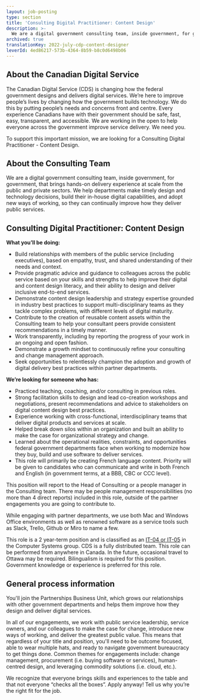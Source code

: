 ```yaml
---
layout: job-posting
type: section
title: 'Consulting Digital Practitioner: Content Design'
description: >-
  We are a digital government consulting team, inside government, for government, that brings hands-on delivery experience at scale from the public and private sectors. We help departments make timely design and technology decisions, build their in-house digital capabilities, and adopt new ways of working, so they can continually improve how they deliver public services. 
archived: true
translationKey: 2022-july-cdp-content-designer
leverId: 4ed86217-573b-4364-8b59-b8c0d6498b06
---
```


## About the Canadian Digital Service
The Canadian Digital Service (CDS) is changing how the federal government designs and delivers digital services. We’re here to improve people’s lives by changing how the government builds technology. We do this by putting people’s needs and concerns front and centre. Every experience Canadians have with their government should be safe, fast, easy, transparent, and accessible. We are working in the open to help everyone across the government improve service delivery. We need you.

To support this important mission, we are looking for a Consulting Digital Practitioner - Content Design. 

## About the Consulting Team
We are a digital government consulting team, inside government, for government, that brings hands-on delivery experience at scale from the public and private sectors. We help departments make timely design and technology decisions, build their in-house digital capabilities, and adopt new ways of working, so they can continually improve how they deliver public services. 

## Consulting Digital Practitioner: Content Design 

**What you’ll be doing:**

- Build relationships with members of the public service (including executives), based on empathy, trust, and shared understanding of their needs and context.
- Provide pragmatic advice and guidance to colleagues across the public service based on your skills and strengths to help improve their digital and content design literacy, and their ability to design and deliver inclusive end-to-end services. 
- Demonstrate content design leadership and strategy expertise grounded in industry best practices to support multi-disciplinary teams as they tackle complex problems, with different levels of digital maturity.
- Contribute to the creation of reusable content assets within the Consulting team to help your consultant peers provide consistent recommendations in a timely manner.
- Work transparently, including by reporting the progress of your work in an ongoing and open fashion. 
- Demonstrate a growth mindset to continuously refine your consulting and change management approach. 
- Seek opportunities to relentlessly champion the adoption and growth of digital delivery best practices within partner departments.

**We’re looking for someone who has:**

- Practiced teaching, coaching, and/or consulting in previous roles.
- Strong facilitation skills to design and lead co-creation workshops and negotiations, present recommendations and advice to stakeholders on digital content design best practices.
- Experience working with cross-functional, interdisciplinary teams that deliver digital products and services at scale. 
- Helped break down silos within an organization and built an ability to make the case for organizational strategy and change.
- Learned about the operational realities, constraints, and opportunities federal government departments face when working to modernize how they buy, build and use software to deliver services. 
- This role will primarily be creating French language content. Priority will be given to candidates who can communicate and write in both French and English (in government terms, at a BBB, CBC or CCC level).

This position will report to the Head of Consulting or a people manager in the Consulting team. There may be people management responsibilities (no more than 4 direct reports) included in this role, outside of the partner engagements you are going to contribute to.  

While engaging with partner departments, we use both Mac and Windows Office environments as well as renowned software as a service tools such as Slack, Trello, Github or Miro to name a few. 

This role is a 2 year-term position and is classified as an [IT-04 or IT-05](https://www.tbs-sct.canada.ca/agreements-conventions/view-visualiser-eng.aspx?id=1#tocxx327633) in the Computer Systems group. CDS is a fully distributed team. This role can be performed from anywhere in Canada. In the future, occasional travel to Ottawa may be required. Bilingualism is required for this position. Government knowledge or experience is preferred for this role.

## General process information
You'll join the Partnerships Business Unit, which grows our relationships with other government departments and helps them improve how they design and deliver digital services.  

In all of our engagements, we work with public service leadership, service owners, and our colleagues to make the case for change, introduce new ways of working, and deliver the greatest public value. This means that regardless of your title and position, you'll need to be outcome focused, able to wear multiple hats, and ready to navigate government bureaucracy to get things done. Common themes for engagements include: change management, procurement (i.e. buying software or services), human-centred design, and leveraging commodity solutions (i.e. cloud, etc.).

We recognize that everyone brings skills and experiences to the table and that not everyone “checks all the boxes”. Apply anyway! Tell us why you’re the right fit for the job.
